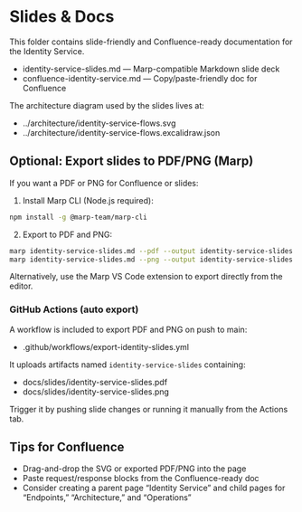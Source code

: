 # Slides & Docs

This folder contains slide-friendly and Confluence-ready documentation for the Identity Service.

- identity-service-slides.md — Marp-compatible Markdown slide deck
- confluence-identity-service.md — Copy/paste-friendly doc for Confluence

The architecture diagram used by the slides lives at:
- ../architecture/identity-service-flows.svg
- ../architecture/identity-service-flows.excalidraw.json

## Optional: Export slides to PDF/PNG (Marp)

If you want a PDF or PNG for Confluence or slides:

1) Install Marp CLI (Node.js required):

```zsh
npm install -g @marp-team/marp-cli
```

2) Export to PDF and PNG:

```zsh
marp identity-service-slides.md --pdf --output identity-service-slides.pdf
marp identity-service-slides.md --png --output identity-service-slides.png
```

Alternatively, use the Marp VS Code extension to export directly from the editor.

### GitHub Actions (auto export)

A workflow is included to export PDF and PNG on push to main:

- .github/workflows/export-identity-slides.yml

It uploads artifacts named `identity-service-slides` containing:

- docs/slides/identity-service-slides.pdf
- docs/slides/identity-service-slides.png

Trigger it by pushing slide changes or running it manually from the Actions tab.

## Tips for Confluence
- Drag-and-drop the SVG or exported PDF/PNG into the page
- Paste request/response blocks from the Confluence-ready doc
- Consider creating a parent page “Identity Service” and child pages for “Endpoints,” “Architecture,” and “Operations”
